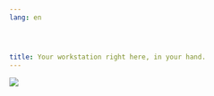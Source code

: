 ```yaml
---
lang: en




title: Your workstation right here, in your hand.
---
```


<img src="Images/earth.png" />




